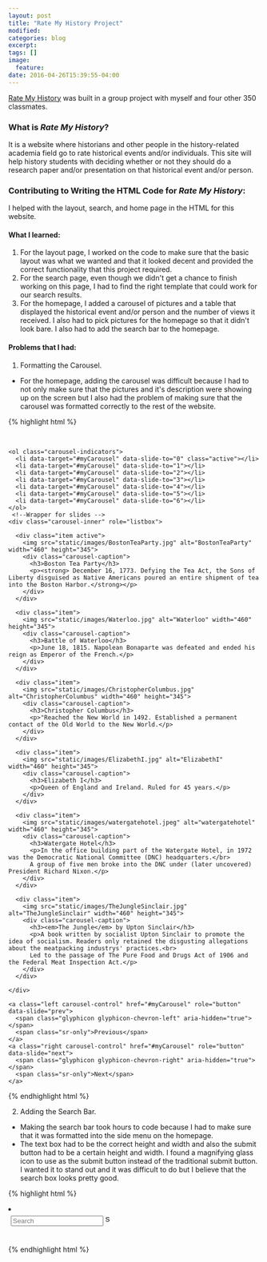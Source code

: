 ```yaml
---
layout: post
title: "Rate My History Project"
modified:
categories: blog
excerpt:
tags: []
image:
  feature:
date: 2016-04-26T15:39:55-04:00
---
```


[Rate My History](https://ratemyhistory-gmay.c9users.io) was built in a group project with myself and four other 350 classmates.

### What is *Rate My History*? ###
It is a website where historians and other people in the history-related academia field go to rate historical events and/or individuals.
This site will help history students with deciding whether or not they should do a research paper and/or presentation on that historical event and/or person.

### Contributing to Writing the HTML Code for *Rate My History*: ###

I helped with the layout, search, and home page in the HTML for this website.

#### What I learned: ####
1. For the layout page, I worked on the code to make sure that the basic layout was what we wanted and that it looked decent and provided the correct
functionality that this project required.
2. For the search page, even though we didn't get a chance to finish working on this page, I had to find the right template that could work for our search results.
3. For the homepage, I added a carousel of pictures and a table that displayed the historical event and/or person and the number of views it received. I also had to pick pictures for the homepage so that it didn't look bare. I also had to add the search bar to the homepage.

#### Problems that I had: ####
1. Formatting the Carousel. 
 * For the homepage, adding the carousel was difficult because I had to not only make sure that the pictures and it's description were showing up on the screen but I also had the problem of making sure that the carousel was formatted correctly to the rest of the website.

{% highlight html %}
<div class="container">
  <br>

  <div id="myCarousel" class="carousel slide" data-ride="carousel">
  <!--Indicators -->
 
    <ol class="carousel-indicators">
      <li data-target="#myCarousel" data-slide-to="0" class="active"></li>
      <li data-target="#myCarousel" data-slide-to="1"></li>
      <li data-target="#myCarousel" data-slide-to="2"></li>
      <li data-target="#myCarousel" data-slide-to="3"></li>
      <li data-target="#myCarousel" data-slide-to="4"></li>
      <li data-target="#myCarousel" data-slide-to="5"></li>
      <li data-target="#myCarousel" data-slide-to="6"></li>
    </ol>
     <!--Wrapper for slides -->
    <div class="carousel-inner" role="listbox">
    
      <div class="item active">
        <img src="static/images/BostonTeaParty.jpg" alt="BostonTeaParty" width="460" height="345">
        <div class="carousel-caption">
          <h3>Boston Tea Party</h3>
          <p><strong> December 16, 1773. Defying the Tea Act, the Sons of Liberty disguised as Native Americans poured an entire shipment of tea into the Boston Harbor.</strong></p>
        </div>
      </div>
      
      <div class="item">
        <img src="static/images/Waterloo.jpg" alt="Waterloo" width="460" height="345">
        <div class="carousel-caption">
          <h3>Battle of Waterloo</h3>
          <p>June 18, 1815. Napolean Bonaparte was defeated and ended his reign as Emperor of the French.</p>
        </div>
      </div>
    
      <div class="item">
        <img src="static/images/ChristopherColumbus.jpg" alt="ChristopherColumbus" width="460" height="345">
        <div class="carousel-caption">
          <h3>Christopher Columbus</h3>
          <p>"Reached the New World in 1492. Established a permanent contact of the Old World to the New World.</p>
        </div>
      </div>
      
      <div class="item">
        <img src="static/images/ElizabethI.jpg" alt="ElizabethI" width="460" height="345">
        <div class="carousel-caption">
          <h3>Elizabeth I</h3>
          <p>Queen of England and Ireland. Ruled for 45 years.</p>
        </div>
      </div>
      
      <div class="item">
        <img src="static/images/watergatehotel.jpeg" alt="watergatehotel" width="460" height="345">
        <div class="carousel-caption">
          <h3>Watergate Hotel</h3>
          <p>In the office building part of the Watergate Hotel, in 1972 was the Democratic National Committee (DNC) headquarters.</br>
          A group of five men broke into the DNC under (later uncovered) President Richard Nixon.</p>
        </div>
      </div>
      
      <div class="item">
        <img src="static/images/TheJungleSinclair.jpg" alt="TheJungleSinclair" width="460" height="345">
        <div class="carousel-caption">
          <h3><em>The Jungle</em> by Upton Sinclair</h3>
          <p>A book written by socialist Upton Sinclair to promote the idea of socialism. Readers only retained the disgusting allegations about the meatpacking industrys' practices.<br>
          Led to the passage of The Pure Food and Drugs Act of 1906 and the Federal Meat Inspection Act.</p>
        </div>
      </div>
  
    </div>
    
    <a class="left carousel-control" href="#myCarousel" role="button" data-slide="prev">
      <span class="glyphicon glyphicon-chevron-left" aria-hidden="true"></span>
      <span class="sr-only">Previous</span>
    </a>
    <a class="right carousel-control" href="#myCarousel" role="button" data-slide="next">
      <span class="glyphicon glyphicon-chevron-right" aria-hidden="true"></span>
      <span class="sr-only">Next</span>
    </a>
  </div>
</div>
{% endhighlight html %}

2. Adding the Search Bar.
 * Making the search bar took hours to code because I had to make sure that it was formatted into the side menu on the homepage.
 * The text box had to be the correct height and width and also the submit button had to be a certain height and width. I found a magnifying glass icon to use as the submit button instead of the traditional submit button. I wanted it to stand out and it was difficult to do but I believe that the search box looks pretty good.


{% highlight html %}
<li class="search">
    <form action = "/search.html">
        <!--border:2px solid white;-->
        <div style="width:215px;height:40px;padding:5px;">
            <input type="text" value="" name="searchengine", placeholder="Search"/>
            <input type="image" src="http://findicons.com/files/icons/2260/iphone_toolbar/26/magnifyingglass.png" width="15" alt="Search">
        </div>
    </form>
</li>
{% endhighlight html %}
